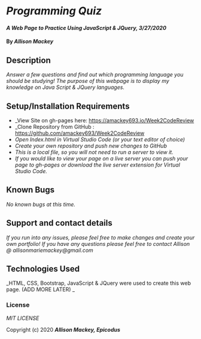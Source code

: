 # _Programming Quiz_

#### _A Web Page to Practice Using JavaScript & JQuery, 3/27/2020_

#### By _**Allison Mackey**_

## Description

_Answer a few questions and find out which programming language you should be studying! The purpose of this webpage is to display my knowledge on Java Script & JQuery languages._

## Setup/Installation Requirements

* _View Site on gh-pages here: https://amackey693.io/Week2CodeReview
* _Clone Repository from GitHub : https://github.com/amackey693/Week2CodeReview
* _Open Index.html in Virtual Studio Code (or your text editor of choice)_
* _Create your own repository and push new changes to GitHub_
* _This is a local file, so you will not need to run a server to view it._
* _If you would like to view your page on a live server you can push your page to gh-pages or download the live server extension for Virtual Studio Code._

## Known Bugs

_No known bugs at this time._

## Support and contact details

_If you run into any issues, please feel free to make changes and create your own portfolio! If you have any questions please feel free to contact Allison @ allisonmariemackey@gmail.com_ 

## Technologies Used

_HTML, CSS, Bootstrap, JavaScript & JQuery were used to create this web page. (ADD MORE LATER) _

### License

*MIT LICENSE*

Copyright (c) 2020 **_Allison Mackey, Epicodus_**
